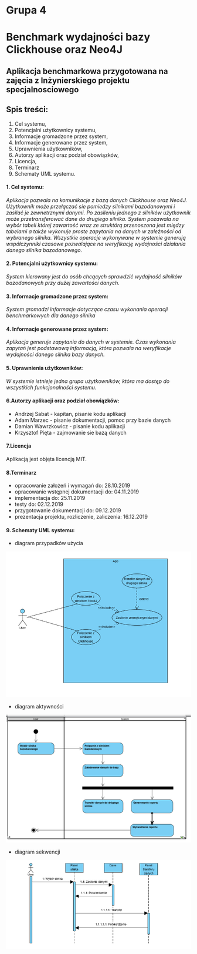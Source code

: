 # Grupa 4
# Benchmark wydajności bazy Clickhouse oraz Neo4J
## Aplikacja benchmarkowa przygotowana na zajęcia z Inżynierskiego projektu specjalnosciowego

## Spis treści:
1. Cel systemu,
2. Potencjalni użytkownicy systemu,
3. Informacje gromadzone przez system,
4. Informacje generowane przez system,
5. Uprawnienia użytkowników,
6. Autorzy aplikacji oraz podział obowiązków,
7. Licencja,
8. Terminarz
9. Schematy UML systemu.



#### 1. Cel systemu: 
*Aplikacja pozwala na komunikacje z bazą danych Clickhouse oraz Neo4J. Użytkownik może przełączać sie pomiedzy silnikami bazodanowymi i zasilać je zewnetrznymi danymi. Po zasileniu jednego z silników użytkownik może przetransferować dane do drugiego silnika. System pozawala na wybór tabeli której zawartość wraz ze struktórą przenoszona jest między tabelami a także wykonuje proste zapytania na danych w zależności od wybranego silnika. Wszystkie operacje wykonywane w systemie generują współczynniki czasowe pozwalające na weryfikację wydajności działania danego silnika bazodanowego.*

#### 2. Potencjalni użytkownicy systemu:
*System kierowany jest do osób chcących sprawdzić wydajność silników bazodanowych przy dużej zawartości danych.*

#### 3. Informacje gromadzone przez system:
*System gromadzi informacje dotyczące czasu wykonania operacji benchmarkowych dla danego silnika*

#### 4. Informacje generowane przez system:
*Aplikacja generuje zapytania do danych w systemie. Czas wykonania zapytań jest podstawową informacją, która pozwala na weryfikacje wydajności danego silnika bazy danych.*

#### 5. Uprawnienia użytkowników:
*W systemie istnieje jedna grupa użytkowników, która ma dostęp do wszystkich funkcjonalności systemu.*

#### 6.Autorzy aplikacji oraz podział obowiązków:
- Andrzej Sabat - kapitan, pisanie kodu aplikacji
- Adam Marzec - pisanie dokumentacji, pomoc przy bazie danych
- Damian Wawrzkowicz - pisanie kodu aplikacji
- Krzysztof Pięta - zajmowanie sie bazą danych

#### 7.Licencja

Aplikacją jest objęta licencją MIT.

#### 8.Terminarz
- opracowanie założeń i wymagań do: 28.10.2019
- opracowanie wstępnej dokumentacji do: 04.11.2019
- implementacja do: 25.11.2019
- testy do: 02.12.2019
- przygotowanie dokumentacji do: 09.12.2019
- prezentacja projektu, rozliczenie, zaliczenia: 16.12.2019


#### 9. Schematy UML systemu:
- diagram przypadków użycia

![Błąd](USE.png "Opcjonalny tytul")



 
 - diagram aktywności
 
 ![Błąd](diagram_aktywnosci.png "Opcjonalny tytul")
 
 - diagram sekwencji


![Błąd](diagram_sekwencji.png "Opcjonalny tytul")

